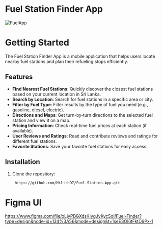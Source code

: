 # Fuel Station Finder App

![FuelApp](https://github.com/Milith97/Fuel-Station-App/assets/65556509/cdcf1fbe-b270-4ce6-bec6-8572b3eea3e8)

# Getting Started
The Fuel Station Finder App is a mobile application that helps users locate nearby fuel stations and plan their refueling stops efficiently.

## Features

- **Find Nearest Fuel Stations**: Quickly discover the closest fuel stations based on your current location in Sri Lanka.
- **Search by Location**: Search for fuel stations in a specific area or city.
- **Filter by Fuel Type**: Filter results by the type of fuel you need (e.g., gasoline, diesel, electric).
- **Directions and Maps**: Get turn-by-turn directions to the selected fuel station and view it on a map.
- **Pricing Information**: Check real-time fuel prices at each station (if available).
- **User Reviews and Ratings**: Read and contribute reviews and ratings for different fuel stations.
- **Favorite Stations**: Save your favorite fuel stations for easy access.

## Installation

1. Clone the repository:

   ```bash
    https://github.com/Milith97/Fuel-Station-App.git

# Figma UI
https://www.figma.com/file/xLjyPBGXdsKIygJyKycSoI/Fuel-Finder?type=design&node-id=134%3A56&mode=design&t=1seE3Ol6tFktO9Px-1
